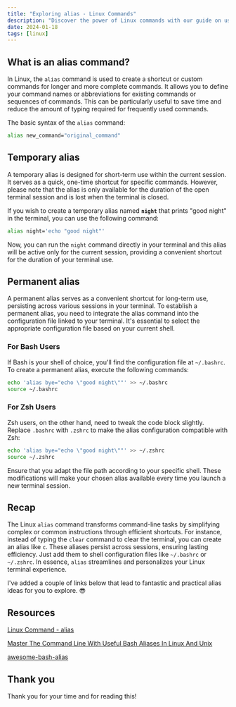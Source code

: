 ```yaml
---
title: "Exploring alias - Linux Commands"
description: "Discover the power of Linux commands with our guide on using 'alias.' Streamline your workflow and explore awesome tips for efficient terminal operations."
date: 2024-01-18
tags: [linux]
---
```


## What is an alias command?

In Linux, the `alias` command is used to create a shortcut or custom commands for longer and more complete commands. It allows you to define your command names or abbreviations for existing commands or sequences of commands. This can be particularly useful to save time and reduce the amount of typing required for frequently used commands.

The basic syntax of the `alias` command:

```bash
alias new_command="original_command"
```

## Temporary alias

A temporary alias is designed for short-term use within the current session. It serves as a quick, one-time shortcut for specific commands. However, please note that the alias is only available for the duration of the open terminal session and is lost when the terminal is closed.

If you wish to create a temporary alias named **`night`** that prints "good night" in the terminal, you can use the following command:

```bash
alias night='echo "good night"'
```

Now, you can run the `night` command directly in your terminal and this alias will be active only for the current session, providing a convenient shortcut for the duration of your terminal use.

## Permanent alias

A permanent alias serves as a convenient shortcut for long-term use, persisting across various sessions in your terminal. To establish a permanent alias, you need to integrate the alias command into the configuration file linked to your terminal. It's essential to select the appropriate configuration file based on your current shell.

### For Bash Users

If Bash is your shell of choice, you'll find the configuration file at `~/.bashrc`. To create a permanent alias, execute the following commands:

```bash
echo 'alias bye="echo \"good night\""' >> ~/.bashrc
source ~/.bashrc
```

### For Zsh Users

Zsh users, on the other hand, need to tweak the code block slightly. Replace `.bashrc` with `.zshrc` to make the alias configuration compatible with Zsh:

```bash
echo 'alias bye="echo \"good night\""' >> ~/.zshrc
source ~/.zshrc
```

Ensure that you adapt the file path according to your specific shell. These modifications will make your chosen alias available every time you launch a new terminal session.

## Recap

The Linux `alias` command transforms command-line tasks by simplifying complex or common instructions through efficient shortcuts. For instance, instead of typing the `clear` command to clear the terminal, you can create an alias like `c`. These aliases persist across sessions, ensuring lasting efficiency. Just add them to shell configuration files like `~/.bashrc` or `~/.zshrc`. In essence, `alias` streamlines and personalizes your Linux terminal experience.

I've added a couple of links below that lead to fantastic and practical alias ideas for you to explore. 😎

## Resources

[Linux Command - alias](https://linuxcommand.org/lc3_man_pages/aliash.html)

[Master The Command Line With Useful Bash Aliases In Linux And Unix](https://ostechnix.com/useful-bash-aliases/)

[awesome-bash-alias](https://vikaskyadav.github.io/awesome-bash-alias/)

## Thank you

Thank you for your time and for reading this!
